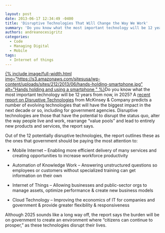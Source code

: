 ```yaml
---

layout: post
date: 2013-06-17 12:34:49 -0400
title: 'Disruptive Technologies That Will Change the Way We Work'
summary: 'Do you know what the most important technology will be 12 years from now, in 2025? A recent report on Disruptive Technologies from McKinsey &amp;amp; Company predicts a number of evolving technologies that will have the biggest impact in the next decade or so, including for'
authors: andreanocesigritz
categories:
  - Code
  - Managing Digital
  - Mobile
tags:
  - Internet of things
---
```


<p dir="ltr">
  <a href="https://s3.amazonaws.com/sitesusa/wp-content/uploads/sites/212/2013/06/hands-holding-smartphone.jpg">
{% include image/full-width.html img="https://s3.amazonaws.com/sitesusa/wp-content/uploads/sites/212/2013/06/hands-holding-smartphone.jpg" alt="Hands holding and using a smartphone " %}</a>Do you know what the most important technology will be 12 years from now, in 2025? A <a href="http://www.mckinsey.com/insights/business_technology/disruptive_technologies">recent report on Disruptive Technologies</a> from McKinsey & Company predicts a number of evolving technologies that will have the biggest impact in the next decade or so, including for government agencies. Disruptive technologies are those that have the potential to disrupt the status quo, alter the way people live and work, rearrange &#8220;value pools&#8221; and lead to entirely new products and services, the report says.
</p>

<p dir="ltr">
  Out of the 12 potentially disruptive technologies, the report outlines these as the ones that government should be paying the most attention to:
</p>

  * <p dir="ltr">
      Mobile Internet &#8211; Enabling more efficient delivery of many services and creating opportunities to increase workforce productivity
    </p>

  * <p dir="ltr">
      Automation of Knowledge Work &#8211; Answering unstructured questions so employees or customers without specialized training can get information on their own
    </p>

  * <p dir="ltr">
      Internet of Things &#8211; Allowing businesses and public-sector orgs to manage assets, optimize performance & create new business models
    </p>

  * <p dir="ltr">
      Cloud Technology &#8211; Improving the economics of IT for companies and government & provide greater flexibility & responsiveness
    </p>

<p dir="ltr"> Although 2025 sounds like a long way off, the report says the burden will be on government to create an environment where “citizens can continue to prosper,” as these technologies disrupt their lives.
</p>

<div>
</div>

<div>
</div>